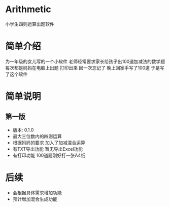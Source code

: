 # Arithmetic
小学生四则运算出题软件
# 简单介绍
为一年级的女儿写的一个小软件 老师经常要求家长给孩子出100道加减法的数学题 
每次都是妈妈在电脑上出题 打印出来 因一次忘记了 晚上回家手写了100道 于是写了这个软件
# 简单说明
## 第一版
* 版本: 0.1.0
* 最大三位数内的四则运算
* 根据妈妈的要求 加入了加减混合运算
* 有TXT导出功能 暂无导出Excel功能
* 有打印功能 100道题刚好打一张A4纸
# 后续
* 会根据具体需求增加功能
* 预计增加混合生成功能
